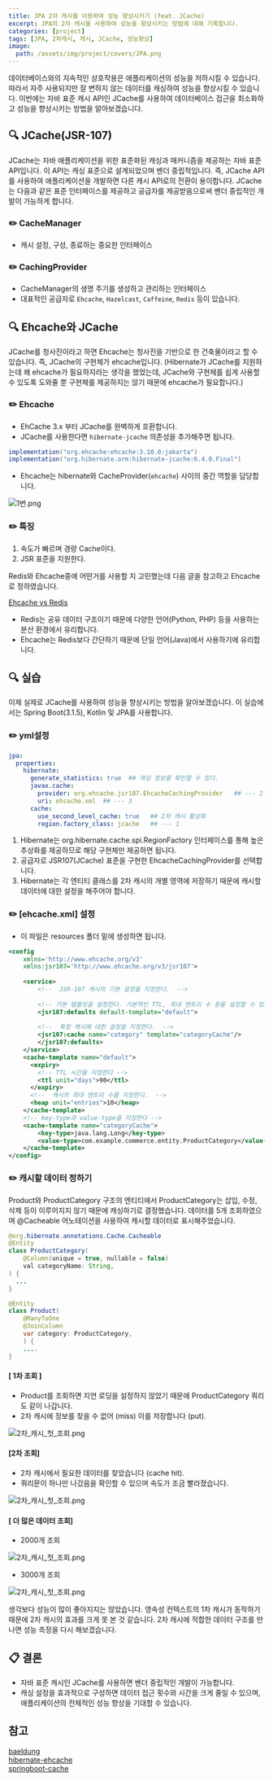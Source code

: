 ```yaml
---
title: JPA 2차 캐시를 이용하여 성능 향상시키기 (feat. JCache)
excerpt: JPA의 2차 캐시를 사용하여 성능을 향상시키는 방법에 대해 기록합니다. 
categories: [project]
tags: [JPA, 2차캐시, 캐시, JCache, 성능향상]
image:
  path: /assets/img/project/covers/JPA.png
---
```


데이터베이스와의 지속적인 상호작용은 애플리케이션의 성능을 저하시킬 수 있습니다. 따라서 자주 사용되지만 잘 변하지 않는 데이터를 캐싱하여 성능을 향상시킬 수 있습니다. 
이번에는 자바 표준 캐시 API인 JCache를 사용하여 데이터베이스 접근을 최소화하고 성능을 향상시키는 방법을 알아보겠습니다.

## 🔍 JCache(JSR-107)
JCache는 자바 애플리케이션을 위한 표준화된 캐싱과 매커니즘을 제공하는 자바 표준 API입니다. 이 API는 캐싱 표준으로 설계되었으며 벤더 중립적입니다. 즉, JCache API를 사용하여 애플리케이션을 개발하면 다른 캐시 API로의 전환이 용이합니다.
JCache는 다음과 같은 표준 인터페이스를 제공하고 공급자를 제공받음으로써 벤더 중립적인 개발이 가능하게 합니다.

### ✏️ CacheManager
- 캐시 설정, 구성, 종료하는 중요한 인터페이스

### ✏️ CachingProvider
- CacheManager의 생명 주기를 생성하고 관리하는 인터페이스
- 대표적인 공급자로 `Ehcache`,  `Hazelcast`, `Caffeine`, `Redis` 등이 있습니다.

## 🔍 Ehcache와 JCache
JCache를 청사진이라고 하면 Ehcache는 청사진을 기반으로 한 건축물이라고 할 수 있습니다. 
즉, JCache의 구현체가 ehcache입니다. (Hibernate가 JCache를 지원하는데 왜 ehcache가 필요하지라는 생각을 했었는데, JCache와 구현체를 쉽게 사용할 수 있도록 도와줄 뿐 구현체를 제공하지는 않기 때문에 ehcache가 필요합니다.)

### ✏️ Ehcache
- EhCache 3.x 부터 JCache를 완벽하게 호환합니다.
- JCache를 사용한다면 `hibernate-jcache` 의존성을 추가해주면 됩니다.

~~~gradle
implementation("org.ehcache:ehcache:3.10.0:jakarta") 
implementation("org.hibernate.orm:hibernate-jcache:6.4.0.Final")
~~~
- Ehcache는 hibernate와 CacheProvider(`ehcache`) 사이의 중간 역할을 담당합니다.

![1번.png](/assets/img/project/cache/1번.png)

### ✏️ 특징
1. 속도가 빠르며 경량 Cache이다.
3. JSR 표준을 지원한다. 

Redis와 Ehcache중에 어떤거를 사용할 지 고민했는데 다음 글을 참고하고 Ehcache로 정하였습니다. 

[Ehcache vs Redis](https://stackoverflow.com/questions/33123633/redis-or-ehcache)

- Redis는 공유 데이터 구조이기  때문에 다양한 언어(Python, PHP) 등을 사용하는 분산 환경에서 유리합니다.
- Ehcache는 Redis보다 간단하기 때문에 단일 언어(Java)에서 사용하기에 유리합니다.


## 🔍 실습
이제 실제로 JCache를 사용하여 성능을 향상시키는 방법을 알아보겠습니다. 이 실습에서는 Spring Boot(3.1.5), Kotlin 및 JPA를 사용합니다.

### ✏️ yml설정
~~~yml
jpa:  
  properties:  
    hibernate:  
      generate_statistics: true  ## 캐싱 정보를 확인할 수 있다.
      javax.cache:  
        provider: org.ehcache.jsr107.EhcacheCachingProvider   ## --- 2
        uri: ehcache.xml  ## --- 3
      cache:  
        use_second_level_cache: true   ## 2차 캐시 활성화
        region.factory_class: jcache   ## --- 1
~~~

1. Hibernate는 org.hibernate.cache.spi.RegionFactory 인터페이스를 통해 높은 추상화를 제공하므로 해당 구현체만 제공하면 됩니다.
2. 공급자로 JSR107(JCache) 표준을 구현한 EhcacheCachingProvider를 선택합니다.
3. Hibernate는 각 엔티티 클래스를 2차 캐시의 개별 영역에 저장하기 때문에 캐시할 데이터에 대한 설정을 해주어야 합니다.

### ✏️ [ehcache.xml] 설정
 - 이 파일은 resources 폴더 밑에 생성하면 됩니다.

~~~xml
<config  
    xmlns='http://www.ehcache.org/v3'  
    xmlns:jsr107='http://www.ehcache.org/v3/jsr107'>  
  
    <service>        
        <!--  JSR-107 캐시의 기본 설정을 지정한다.  -->
      
        <!-- 기본 템플릿을 설정한다. 기본적인 TTL, 최대 엔트리 수 등을 설정할 수 있다.  -->
        <jsr107:defaults default-template="default">
          
        <!--  특정 캐시에 대한 설정을 지정한다.  -->  
        <jsr107:cache name="category" template="categoryCache"/>  
        </jsr107:defaults>  
    </service>  
    <cache-template name="default">  
      <expiry>            
        <!-- TTL 시간을 지정한다 -->
        <ttl unit="days">90</ttl>  
      </expiry>        
      <!--  캐시의 최대 엔트리 수를 지정한다.  -->
      <heap unit="entries">10</heap>  
    </cache-template>  
    <!-- key-type과 value-type을 지정한다 -->
    <cache-template name="categoryCache">  
        <key-type>java.lang.Long</key-type>  
        <value-type>com.example.commerce.entity.ProductCategory</value-type>  
    </cache-template>  
</config>
~~~

### ✏️ 캐시할 데이터 정하기
Product와 ProductCategory 구조의 엔티티에서 ProductCategory는 삽입, 수정, 삭제 등이 이루어지지 않기 때문에 캐싱하기로 결정했습니다. 
데이터를 5개 조회하였으며 @Cacheable 어노테이션을 사용하여 캐시할 데이터로 표시해주었습니다.

~~~java
@org.hibernate.annotations.Cache.Cacheable  
@Entity  
class ProductCategory(  
    @Column(unique = true, nullable = false)  
    val categoryName: String,  
) {  
  ...
}
~~~

~~~java
@Entity  
class Product(  
    @ManyToOne  
    @JoinColumn    
    var category: ProductCategory,    
    ) {  
    ....
}
~~~

#### [ 1차 조회 ]
- Product를 조회하면 지연 로딩을 설정하지 않았기 때문에 ProductCategory 쿼리도 같이 나갑니다. 
- 2차 캐시에 정보를 찾을 수 없어 (miss) 이를 저장합니다 (put).

![2차_캐시_첫_조회.png](/assets/img/project/cache/2차_캐시_첫_조회.png)


#### [2차 조회]
- 2차 캐시에서 필요한 데이터를 찾았습니다 (cache hit). 
- 쿼리문이 하나만 나갔음을 확인할 수 있으며 속도가 조금 빨라졌습니다.

![2차_캐시_첫_조회.png](/assets/img/project/cache/2차_캐시_두번째_조회.png)


#### [ 더 많은 데이터 조회]
- 2000개 조회

![2차_캐시_첫_조회.png](/assets/img/project/cache/2000.png)

- 3000개 조회

![2차_캐시_첫_조회.png](/assets/img/project/cache/3000.png)

생각보다 성능이 많이 좋아지지는 않았습니다. 영속성 컨텍스트의 1차 캐시가 동작하기 때문에 2차 캐시의 효과를 크게 못 본 것 같습니다. 2차 캐시에 적합한 데이터 구조를 만나면 
성능 측정을 다시 해보겠습니다.


## 📋 결론
- 자바 표준 캐시인 JCache를 사용하면 벤더 중립적인 개발이 가능합니다.
- 캐싱 설정을 효과적으로 구성하면 데이터 접근 횟수와 시간을 크게 줄일 수 있으며, 애플리케이션의 전체적인 성능 향상을 기대할 수 있습니다.

## 참고
[baeldung](https://www.baeldung.com/hibernate-second-level-cache) <br>
[hibernate-ehcache](https://thorben-janssen.com/hibernate-ehcache/#using-ehcache-3x) <br>
[springboot-cache](https://docs.spring.io/spring-boot/docs/2.0.x/reference/html/boot-features-caching.html) <br>
